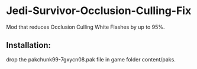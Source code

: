 # Jedi-Survivor-Occlusion-Culling-Fix
Mod that reduces Occlusion Culling White Flashes by up to 95%.


## Installation:
drop the pakchunk99-7gxycn08.pak file in game folder content/paks.
